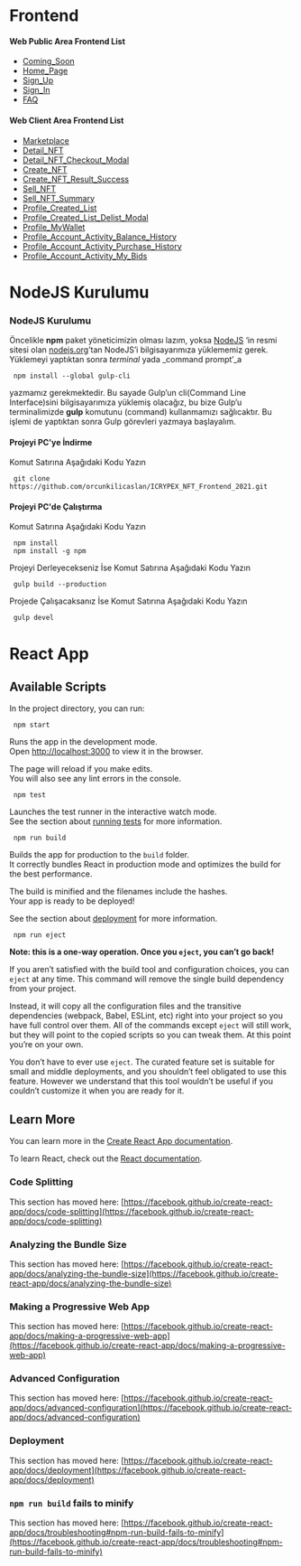 # Frontend

#### Web Public Area Frontend List
- [Coming_Soon](https://orcunkilicaslan.github.io/ICRYPEX_NFT_Frontend_2021/front-end/html/Coming_Soon.html)
- [Home_Page](https://orcunkilicaslan.github.io/ICRYPEX_NFT_Frontend_2021/front-end/html/Home_Page.html)
- [Sign_Up](https://orcunkilicaslan.github.io/ICRYPEX_NFT_Frontend_2021/front-end/html/Sign_Up.html)
- [Sign_In](https://orcunkilicaslan.github.io/ICRYPEX_NFT_Frontend_2021/front-end/html/Sign_In.html)
- [FAQ](https://orcunkilicaslan.github.io/ICRYPEX_NFT_Frontend_2021/front-end/html/FAQ.html)


#### Web Client Area Frontend List
- [Marketplace](https://orcunkilicaslan.github.io/ICRYPEX_NFT_Frontend_2021/front-end/html/Marketplace.html)
- [Detail_NFT](https://orcunkilicaslan.github.io/ICRYPEX_NFT_Frontend_2021/front-end/html/Detail_NFT.html)
- [Detail_NFT_Checkout_Modal](https://orcunkilicaslan.github.io/ICRYPEX_NFT_Frontend_2021/front-end/html/Detail_NFT_Checkout_Modal.html)
- [Create_NFT](https://orcunkilicaslan.github.io/ICRYPEX_NFT_Frontend_2021/front-end/html/Create_NFT.html)
- [Create_NFT_Result_Success](https://orcunkilicaslan.github.io/ICRYPEX_NFT_Frontend_2021/front-end/html/Create_NFT_Result_Success.html)
- [Sell_NFT](https://orcunkilicaslan.github.io/ICRYPEX_NFT_Frontend_2021/front-end/html/Sell_NFT.html)
- [Sell_NFT_Summary](https://orcunkilicaslan.github.io/ICRYPEX_NFT_Frontend_2021/front-end/html/Sell_NFT_Summary.html)
- [Profile_Created_List](https://orcunkilicaslan.github.io/ICRYPEX_NFT_Frontend_2021/front-end/html/Profile_Created_List.html)
- [Profile_Created_List_Delist_Modal](https://orcunkilicaslan.github.io/ICRYPEX_NFT_Frontend_2021/front-end/html/Profile_Created_List_Delist_Modal.html)
- [Profile_MyWallet](https://orcunkilicaslan.github.io/ICRYPEX_NFT_Frontend_2021/front-end/html/Profile_MyWallet.html)
- [Profile_Account_Activity_Balance_History](https://orcunkilicaslan.github.io/ICRYPEX_NFT_Frontend_2021/front-end/html/Profile_Account_Activity_Balance_History.html)
- [Profile_Account_Activity_Purchase_History](https://orcunkilicaslan.github.io/ICRYPEX_NFT_Frontend_2021/front-end/html/Profile_Account_Activity_Purchase_History.html)
- [Profile_Account_Activity_My_Bids](https://orcunkilicaslan.github.io/ICRYPEX_NFT_Frontend_2021/front-end/html/Profile_Account_Activity_My_Bids.html)

# NodeJS Kurulumu
  
### NodeJS Kurulumu  
Öncelikle **npm** paket yöneticimizin olması lazım, yoksa [NodeJS](https://nodejs.org/) ‘in resmi sitesi olan [nodejs.org](https://nodejs.org/en/download/)’tan NodeJS’i bilgisayarımıza yüklememiz gerek.  Yüklemeyi yaptıktan sonra _terminal_ yada _command prompt’_a  
  
     npm install --global gulp-cli  

yazmamız gerekmektedir. Bu sayade Gulp’un cli(Command Line Interface)sini bilgisayarımıza yüklemiş olacağız, bu bize Gulp’u terminalimizde **gulp** komutunu (command) kullanmamızı sağlıcaktır. Bu işlemi de yaptıktan sonra Gulp görevleri yazmaya başlayalım.  
  
  
#### Projeyi PC'ye İndirme  
Komut Satırına Aşağıdaki Kodu Yazın  

     git clone https://github.com/orcunkilicaslan/ICRYPEX_NFT_Frontend_2021.git  

#### Projeyi PC'de Çalıştırma  
Komut Satırına Aşağıdaki Kodu Yazın  

     npm install
     npm install -g npm  


Projeyi Derleyecekseniz İse Komut Satırına Aşağıdaki Kodu Yazın  

     gulp build --production

Projede Çalışacaksanız İse Komut Satırına Aşağıdaki Kodu Yazın  

     gulp devel  


# React App

## Available Scripts

In the project directory, you can run:

     npm start 


Runs the app in the development mode.\
Open [http://localhost:3000](http://localhost:3000) to view it in the browser.

The page will reload if you make edits.\
You will also see any lint errors in the console.

     npm test


Launches the test runner in the interactive watch mode.\
See the section about [running tests](https://facebook.github.io/create-react-app/docs/running-tests) for more information.

     npm run build


Builds the app for production to the `build` folder.\
It correctly bundles React in production mode and optimizes the build for the best performance.

The build is minified and the filenames include the hashes.\
Your app is ready to be deployed!

See the section about [deployment](https://facebook.github.io/create-react-app/docs/deployment) for more information.

     npm run eject


**Note: this is a one-way operation. Once you `eject`, you can’t go back!**

If you aren’t satisfied with the build tool and configuration choices, you can `eject` at any time. This command will remove the single build dependency from your project.

Instead, it will copy all the configuration files and the transitive dependencies (webpack, Babel, ESLint, etc) right into your project so you have full control over them. All of the commands except `eject` will still work, but they will point to the copied scripts so you can tweak them. At this point you’re on your own.

You don’t have to ever use `eject`. The curated feature set is suitable for small and middle deployments, and you shouldn’t feel obligated to use this feature. However we understand that this tool wouldn’t be useful if you couldn’t customize it when you are ready for it.

## Learn More

You can learn more in the [Create React App documentation](https://facebook.github.io/create-react-app/docs/getting-started).

To learn React, check out the [React documentation](https://reactjs.org/).

### Code Splitting

This section has moved here: [https://facebook.github.io/create-react-app/docs/code-splitting](https://facebook.github.io/create-react-app/docs/code-splitting)

### Analyzing the Bundle Size

This section has moved here: [https://facebook.github.io/create-react-app/docs/analyzing-the-bundle-size](https://facebook.github.io/create-react-app/docs/analyzing-the-bundle-size)

### Making a Progressive Web App

This section has moved here: [https://facebook.github.io/create-react-app/docs/making-a-progressive-web-app](https://facebook.github.io/create-react-app/docs/making-a-progressive-web-app)

### Advanced Configuration

This section has moved here: [https://facebook.github.io/create-react-app/docs/advanced-configuration](https://facebook.github.io/create-react-app/docs/advanced-configuration)

### Deployment

This section has moved here: [https://facebook.github.io/create-react-app/docs/deployment](https://facebook.github.io/create-react-app/docs/deployment)

### `npm run build` fails to minify

This section has moved here: [https://facebook.github.io/create-react-app/docs/troubleshooting#npm-run-build-fails-to-minify](https://facebook.github.io/create-react-app/docs/troubleshooting#npm-run-build-fails-to-minify)